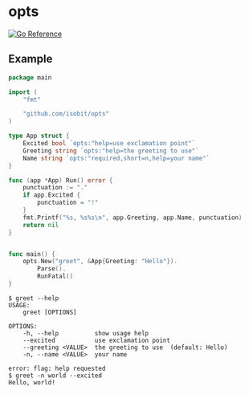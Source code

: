 # opts

[![Go Reference](https://pkg.go.dev/badge/github.com/isobit/opts.svg)](https://pkg.go.dev/github.com/isobit/opts)

## Example

```go
package main

import (
	"fmt"

	"github.com/isobit/opts"
)

type App struct {
	Excited bool `opts:"help=use exclamation point"`
	Greeting string `opts:"help=the greeting to use"`
	Name string `opts:"required,short=n,help=your name"`
}

func (app *App) Run() error {
	punctuation := "."
	if app.Excited {
		punctuation = "!"
	}
	fmt.Printf("%s, %s%s\n", app.Greeting, app.Name, punctuation)
	return nil
}


func main() {
	opts.New("greet", &App{Greeting: "Hello"}).
		Parse().
		RunFatal()
}
```

```console
$ greet --help
USAGE:
    greet [OPTIONS]

OPTIONS:
    -h, --help          show usage help
    --excited           use exclamation point
    --greeting <VALUE>  the greeting to use  (default: Hello)
    -n, --name <VALUE>  your name

error: flag: help requested
$ greet -n world --excited
Hello, world!
```
